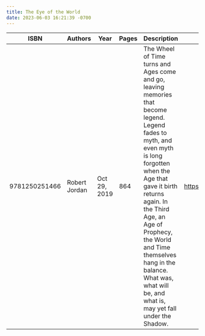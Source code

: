 ```yaml
---
title: The Eye of the World
date: 2023-06-03 16:21:39 -0700
---
```


| ISBN        | Authors      | Year    | Pages    | Description    | URL   |
| ----------- | ------------ | ------- | -------- | -------------- | ----- |
| 9781250251466  | Robert Jordan| Oct 29, 2019| 864| The Wheel of Time turns and Ages come and go, leaving memories that become legend. Legend fades to myth, and even myth is long forgotten when the Age that gave it birth returns again. In the Third Age, an Age of Prophecy, the World and Time themselves hang in the balance. What was, what will be, and what is, may yet fall under the Shadow.|https://openlibrary.org/books/OL28180385M/The_Eye_of_the_World|    